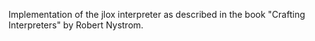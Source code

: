 Implementation of the jlox interpreter as described in the book "Crafting Interpreters" by Robert Nystrom.
